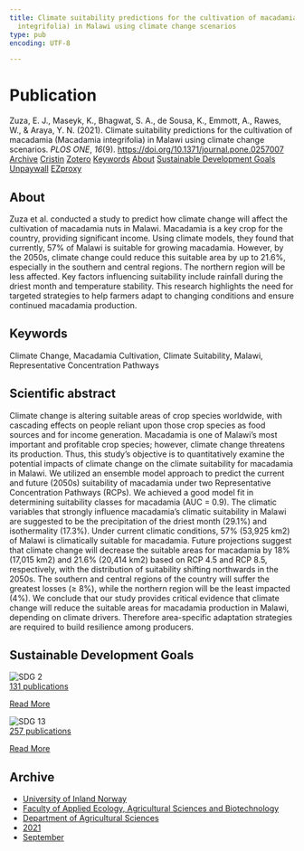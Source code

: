 ```yaml
---
title: Climate suitability predictions for the cultivation of macadamia (Macadamia
  integrifolia) in Malawi using climate change scenarios
type: pub
encoding: UTF-8

---
```

<h1>Publication</h1>
<article id="csl-bib-container-5QTA6HGX" class="csl-bib-container">
  <div class="csl-bib-body"> <div class="csl-entry">Zuza, E. J., Maseyk, K., Bhagwat, S. A., de Sousa, K., Emmott, A., Rawes, W., &#38; Araya, Y. N. (2021). Climate suitability predictions for the cultivation of macadamia (Macadamia integrifolia) in Malawi using climate change scenarios. <i>PLOS ONE</i>, <i>16</i>(9). <a href="https://doi.org/10.1371/journal.pone.0257007">https://doi.org/10.1371/journal.pone.0257007</a></div> </div>
  <div class="csl-bib-buttons">
    <a href="#taxonomy-article-5QTA6HGX" alt="archive" class="csl-bib-button">Archive</a>
    <a href="https://app.cristin.no/results/show.jsf?id=1933215" alt="Cristin" class="csl-bib-button">Cristin</a>
    <a href="http://zotero.org/groups/5881554/items/5QTA6HGX" alt="Zotero" class="csl-bib-button">Zotero</a>
    <a href="#keywords-article-5QTA6HGX" alt="keywords" class="csl-bib-button">Keywords</a>
    <a href="#about-article-5QTA6HGX" alt="about_pub" class="csl-bib-button">About</a>
    <a href="#sdg-article-5QTA6HGX" alt="sdg" class="csl-bib-button">Sustainable Development Goals</a>
    <a href="https://journals.plos.org/plosone/article/file?id=10.1371/journal.pone.0257007&amp;type=printable" alt="Unpaywall" class="csl-bib-button">Unpaywall</a>
    <a href="https://journals.plos.org/plosone/article/file?id=10.1371/journal.pone.0257007&amp;type=printable" alt="EZproxy" class="csl-bib-button">EZproxy</a>
  </div>
  <div id="csl-bib-meta-container-5QTA6HGX"></div>
</article>
<div id="csl-bib-meta-5QTA6HGX" class="csl-bib-meta">
  <article id="about-article-5QTA6HGX" class="about_pub-article">
    <h1>About</h1>
    Zuza et al. conducted a study to predict how climate change will affect the cultivation of macadamia nuts in Malawi. Macadamia is a key crop for the country, providing significant income. Using climate models, they found that currently, 57% of Malawi is suitable for growing macadamia. However, by the 2050s, climate change could reduce this suitable area by up to 21.6%, especially in the southern and central regions. The northern region will be less affected. Key factors influencing suitability include rainfall during the driest month and temperature stability. This research highlights the need for targeted strategies to help farmers adapt to changing conditions and ensure continued macadamia production.
  </article>
  <article id="keywords-article-5QTA6HGX" class="keywords-article">
    <h1>Keywords</h1>
    Climate Change, Macadamia Cultivation, Climate Suitability, Malawi, Representative Concentration Pathways
  </article>
  <article id="abstract-article-5QTA6HGX" class="abstract-article">
    <h1>Scientific abstract</h1>
    Climate change is altering suitable areas of crop species worldwide, with cascading effects on people reliant upon those crop species as food sources and for income generation. Macadamia is one of Malawi’s most important and profitable crop species; however, climate change threatens its production. Thus, this study’s objective is to quantitatively examine the potential impacts of climate change on the climate suitability for macadamia in Malawi. We utilized an ensemble model approach to predict the current and future (2050s) suitability of macadamia under two Representative Concentration Pathways (RCPs). We achieved a good model fit in determining suitability classes for macadamia (AUC = 0.9). The climatic variables that strongly influence macadamia’s climatic suitability in Malawi are suggested to be the precipitation of the driest month (29.1%) and isothermality (17.3%). Under current climatic conditions, 57% (53,925 km2) of Malawi is climatically suitable for macadamia. Future projections suggest that climate change will decrease the suitable areas for macadamia by 18% (17,015 km2) and 21.6% (20,414 km2) based on RCP 4.5 and RCP 8.5, respectively, with the distribution of suitability shifting northwards in the 2050s. The southern and central regions of the country will suffer the greatest losses (≥ 8%), while the northern region will be the least impacted (4%). We conclude that our study provides critical evidence that climate change will reduce the suitable areas for macadamia production in Malawi, depending on climate drivers. Therefore area-specific adaptation strategies are required to build resilience among producers.
  </article>
  <article id="sdg-article-5QTA6HGX" class="sdg-article">
    <h1>Sustainable Development Goals</h1>
    <div class="sdg-container"><div id="sdg2" class="sdg">
        <img src="{{< params subfolder >}}images/sdg/sdg02_en.png" class="image" alt="SDG 2">
        <div class="sdg-overlay">
          <a href="{{< params subfolder >}}en/archive/?sdg=2#archive" class="sdg-publication-count"><span>131</span> publications</a>
          <p><a href="https://sdgs.un.org/goals/goal2" class="sdg-read-more">Read More</a></p>
        </div>
      </div> <div id="sdg13" class="sdg">
        <img src="{{< params subfolder >}}images/sdg/sdg13_en.png" class="image" alt="SDG 13">
        <div class="sdg-overlay">
          <a href="{{< params subfolder >}}en/archive/?sdg=13#archive" class="sdg-publication-count"><span>257</span> publications</a>
          <p><a href="https://sdgs.un.org/goals/goal13" class="sdg-read-more">Read More</a></p>
        </div>
      </div></div>
  </article>
  <article id="taxonomy-article-5QTA6HGX" class="taxonomy-article">
    <h1>Archive</h1>
    <ul>
      <li><a href="{{< params subfolder >}}en/archive/?key=3DCRN523">University of Inland Norway</a></li>
      <li><a href="{{< params subfolder >}}en/archive/?key=T77LXH6D">Faculty of Applied Ecology, Agricultural Sciences and Biotechnology</a></li>
      <li><a href="{{< params subfolder >}}en/archive/?key=SSN4QLEC">Department of Agricultural Sciences</a></li>
      <li><a href="{{< params subfolder >}}en/archive/?key=LRBGYVJB">2021</a></li>
      <li><a href="{{< params subfolder >}}en/archive/?key=L3XFEFYE">September</a></li>
    </ul>
  </article>
</div>
